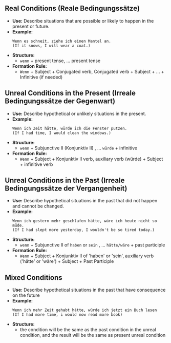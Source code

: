## Real Conditions (Reale Bedingungssätze)

- **Use:** Describe situations that are possible or likely to happen in the present or future.
- **Example:**
    ```
	Wenn es schneit, ziehe ich einen Mantel an.
	(If it snows, I will wear a coat.)
	```
- **Structure:**
    - `wenn` + present tense, ... present tense
- **Formation Rule:**
    - `Wenn` + Subject + Conjugated verb, Conjugated verb + Subject + ... + Infinitive (if needed)

## Unreal Conditions in the Present (Irreale Bedingungssätze der Gegenwart)

- **Use:** Describe hypothetical or unlikely situations in the present.
- **Example:**    
    ```
    Wenn ich Zeit hätte, würde ich die Fenster putzen. 
    (If I had time, I would clean the windows.)
    ```
- **Structure:**
    - `wenn` + Subjunctive II (Konjunktiv II) , ... `würde` + infinitive
- **Formation Rule:**
    - `Wenn` + Subject + Konjunktiv II verb, auxiliary verb (würde) + Subject + infinitive verb

## Unreal Conditions in the Past (Irreale Bedingungssätze der Vergangenheit)

- **Use:** Describe hypothetical situations in the past that did not happen and cannot be changed.
- **Example:**
    ```
    Wenn ich gestern mehr geschlafen hätte, wäre ich heute nicht so müde.
    (If I had slept more yesterday, I wouldn't be so tired today.)
    ```
- **Structure:**
    - `wenn` + Subjunctive II of `haben` or `sein` , ... `hätte/wäre` + past participle
- **Formation Rule:**
    - `Wenn` + Subject + Konjunktiv II of 'haben' or 'sein', auxiliary verb ('hätte' or 'wäre') + Subject + Past Participle
## Mixed Conditions 

- **Use:** Describe hypothetical situations in the past that have consequence on the future
- **Example:**
    ```
    Wenn ich mehr Zeit gehabt hätte, würde ich jetzt ein Buch lesen
    (If I had more time, i would now read more book)
    ```
- **Structure:**
    -  the condition will be the same as the past condition in the unreal condition, and the result will be the same as present unreal condition
